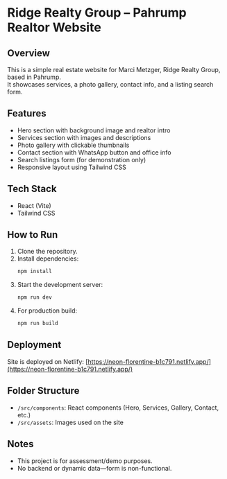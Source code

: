 # Ridge Realty Group – Pahrump Realtor Website

## Overview

This is a simple real estate website for Marci Metzger, Ridge Realty Group, based in Pahrump.  
It showcases services, a photo gallery, contact info, and a listing search form.

## Features

- Hero section with background image and realtor intro
- Services section with images and descriptions
- Photo gallery with clickable thumbnails
- Contact section with WhatsApp button and office info
- Search listings form (for demonstration only)
- Responsive layout using Tailwind CSS

## Tech Stack

- React (Vite)
- Tailwind CSS

## How to Run

1. Clone the repository.
2. Install dependencies:
    ```bash
    npm install
    ```
3. Start the development server:
    ```bash
    npm run dev
    ```
4. For production build:
    ```bash
    npm run build
    ```

## Deployment

Site is deployed on Netlify:
[https://neon-florentine-b1c791.netlify.app/](https://neon-florentine-b1c791.netlify.app/)

## Folder Structure

- `/src/components`: React components (Hero, Services, Gallery, Contact, etc.)
- `/src/assets`: Images used on the site

## Notes

- This project is for assessment/demo purposes.
- No backend or dynamic data—form is non-functional.

